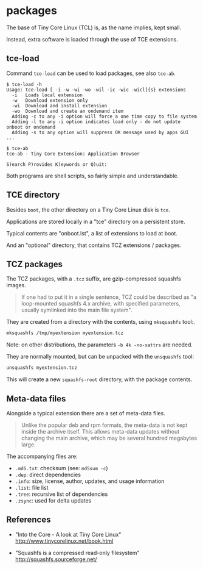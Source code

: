 # packages

The base of Tiny Core Linux (TCL) is, as the name implies, kept small.

Instead, extra software is loaded through the use of TCE extensions.

## tce-load

Command `tce-load` can be used to load packages, see also `tce-ab`.

``` console
$ tce-load -h
Usage: tce-load [ -i -w -wi -wo -wil -ic -wic -wicl]{s} extensions
  -i   Loads local extension
  -w   Download extension only
  -wi  Download and install extension
  -wo  Download and create an ondemand item
  Adding -c to any -i option will force a one time copy to file system
  Adding -l to any -i option indicates load only - do not update onboot or ondemand
  Adding -s to any option will suppress OK message used by apps GUI
...
```

``` console
$ tce-ab
tce-ab - Tiny Core Extension: Application Browser

S)earch P)rovides K)eywords or Q)uit:
```

Both programs are shell scripts, so fairly simple and understandable.

## TCE directory

Besides `boot`, the other directory on a Tiny Core Linux disk is `tce`.

Applications are stored locally in a "tce" directory on a persistent store.

Typical contents are "onboot.lst", a list of extensions to load at boot.

And an "optional" directory, that contains TCZ extensions / packages.

## TCZ packages

The TCZ packages, with a `.tcz` suffix, are gzip-compressed squashfs images.

> If one had to put it in a single sentence, TCZ could be described as
> "a loop-mounted squashfs 4.x archive, with specified parameters,
> usually symlinked into the main file system".

They are created from a directory with the contents, using `mksquashfs` tool:.

``` sh
mksquashfs /tmp/myextension myextension.tcz
```

Note: on other distributions, the parameters `-b 4k -no-xattrs` are needed.

They are normally mounted, but can be unpacked with the `unsquashfs` tool:

``` sh
unsquashfs myextension.tcz
```

This will create a new `squashfs-root` directory, with the package contents.

## Meta-data files

Alongside a typical extension there are a set of meta-data files.

> Unlike the popular deb and rpm formats, the meta-data is not kept inside the
> archive itself. This allows meta-data updates without changing the main
> archive, which may be several hundred megabytes large.

The accompanying files are:

* `.md5.txt`: checksum (see: `md5sum -c`)
* `.dep`: direct dependencies
* `.info`: size, license, author, updates, and usage information
* `.list`: file list
* `.tree`: recursive list of dependencies
* `.zsync`: used for delta updates

## References

* "Into the Core - A look at Tiny Core Linux"
  <http://www.tinycorelinux.net/book.html>

* "Squashfs is a compressed read-only filesystem"
  <http://squashfs.sourceforge.net/>
